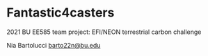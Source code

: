 # Fantastic4casters
2021 BU EE585 team project: EFI/NEON terrestrial carbon challenge 

Nia Bartolucci
barto22n@bu.edu